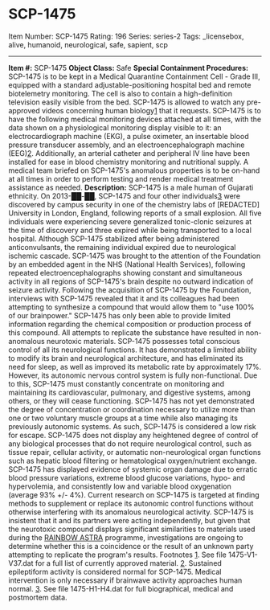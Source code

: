 # SCP-1475
Item Number: SCP-1475
Rating: 196
Series: series-2
Tags: _licensebox, alive, humanoid, neurological, safe, sapient, scp

---

**Item #:** SCP-1475
**Object Class:** Safe
**Special Containment Procedures:** SCP-1475 is to be kept in a Medical Quarantine Containment Cell - Grade III, equipped with a standard adjustable-positioning hospital bed and remote biotelemetry monitoring. The cell is also to contain a high-definition television easily visible from the bed. SCP-1475 is allowed to watch any pre-approved videos concerning human biology[1](javascript:;) that it requests.
SCP-1475 is to have the following medical monitoring devices attached at all times, with the data shown on a physiological monitoring display visible to it: an electrocardiograph machine (EKG), a pulse oximeter, an insertable blood pressure transducer assembly, and an electroencephalograph machine (EEG)[2](javascript:;). Additionally, an arterial catheter and peripheral IV line have been installed for ease in blood chemistry monitoring and nutritional supply.
A medical team briefed on SCP-1475's anomalous properties is to be on-hand at all times in order to perform testing and render medical treatment assistance as needed.
**Description:** SCP-1475 is a male human of Gujarati ethnicity. On 2013-██-██, SCP-1475 and four other individuals[3](javascript:;) were discovered by campus security in one of the chemistry labs of [REDACTED] University in London, England, following reports of a small explosion. All five individuals were experiencing severe generalized tonic-clonic seizures at the time of discovery and three expired while being transported to a local hospital. Although SCP-1475 stabilized after being administered anticonvulsants, the remaining individual expired due to neurological ischemic cascade.
SCP-1475 was brought to the attention of the Foundation by an embedded agent in the NHS (National Health Services), following repeated electroencephalographs showing constant and simultaneous activity in all regions of SCP-1475's brain despite no outward indication of seizure activity. Following the acquisition of SCP-1475 by the Foundation, interviews with SCP-1475 revealed that it and its colleagues had been attempting to synthesize a compound that would allow them to "use 100% of our brainpower." SCP-1475 has only been able to provide limited information regarding the chemical composition or production process of this compound. All attempts to replicate the substance have resulted in non-anomalous neurotoxic materials.
SCP-1475 possesses total conscious control of all its neurological functions. It has demonstrated a limited ability to modify its brain and neurological architecture, and has eliminated its need for sleep, as well as improved its metabolic rate by approximately 17%. However, its autonomic nervous control system is fully non-functional. Due to this, SCP-1475 must constantly concentrate on monitoring and maintaining its cardiovascular, pulmonary, and digestive systems, among others, or they will cease functioning.
SCP-1475 has not yet demonstrated the degree of concentration or coordination necessary to utilize more than one or two voluntary muscle groups at a time while also managing its previously autonomic systems. As such, SCP-1475 is considered a low risk for escape. SCP-1475 does not display any heightened degree of control of any biological processes that do not require neurological control, such as tissue repair, cellular activity, or automatic non-neurological organ functions such as hepatic blood filtering or hematological oxygen/nutrient exchange.
SCP-1475 has displayed evidence of systemic organ damage due to erratic blood pressure variations, extreme blood glucose variations, hypo- and hypervolemia, and consistently low and variable blood oxygenation (average 93% +/- 4%). Current research on SCP-1475 is targeted at finding methods to supplement or replace its autonomic control functions without otherwise interfering with its anomalous neurological activity.
SCP-1475 is insistent that it and its partners were acting independently, but given that the neurotoxic compound displays significant similarities to materials used during the [RAINBOW ASTRA](/scp-2498) programme, investigations are ongoing to determine whether this is a coincidence or the result of an unknown party attempting to replicate the program's results.
Footnotes
[1](javascript:;). See file 1475-V1-V37.dat for a full list of currently approved material.
[2](javascript:;). Sustained epileptiform activity is considered normal for SCP-1475. Medical intervention is only necessary if brainwave activity approaches human normal.
[3](javascript:;). See file 1475-H1-H4.dat for full biographical, medical and postmortem data.